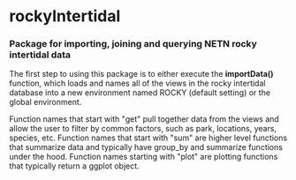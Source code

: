 # rockyIntertidal
<h3>Package for importing, joining and querying NETN rocky intertidal data</h3>

The first step to using this package is to either execute the <b>importData()</b> function, which loads and names all of the views in the rocky intertidal database into a new environment named ROCKY (default setting) or the global environment. 

Function names that start with "get" pull together data from the views and allow the user to filter by common factors, such as park, locations, years, species, etc. Function names that start with "sum" are higher level functions that summarize 
data and typically have group_by and summarize functions under the hood. Function names starting with "plot" are plotting functions that typically return a ggplot object.
